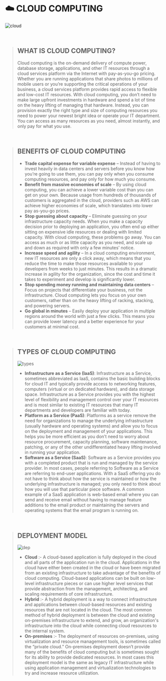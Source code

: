 # :cloud: CLOUD COMPUTING 


![cloud](https://networkencyclopedia.com/wp-content/uploads/2019/09/cloud-computing.png)

<br>

> ## WHAT IS CLOUD COMPUTING?
> Cloud computing is the on-demand delivery of compute power, database storage, applications, and other IT resources through a cloud services platform via the Internet with pay-as-you-go pricing. Whether you are running applications that share photos to millions of mobile users or you’re supporting the critical operations of your business, a cloud services platform provides rapid access to flexible and low-cost IT resources. With cloud computing, you don’t need to make large upfront investments in hardware and spend a lot of time on the heavy lifting of managing that hardware. Instead, you can provision exactly the right type and size of computing resources you need to power your newest bright idea or operate your IT department. You can access as many resources as you need, almost instantly, and only pay for what you use.

<br/>

> ## BENEFITS OF CLOUD COMPUTING
> + **Trade capital expense for variable expense** – Instead of having to invest heavily in data centers and servers before you know how you’re going to use them, you can pay only when you consume computing resources, and pay only for how much you consume.
> + **Benefit from massive economies of scale** – By using cloud computing, you can achieve a lower variable cost than you can get on your own. Because usage from hundreds of thousands of customers is aggregated in the cloud, providers such as AWS can achieve higher economies of scale, which translates into lower pay as-you-go prices.
> + **Stop guessing about capacity** – Eliminate guessing on your infrastructure capacity needs. When you make a capacity decision prior to deploying an application, you often end up either sitting on expensive idle resources or dealing with limited capacity. With cloud computing, these problems go away. You can access as much or as little capacity as you need, and scale up and down as required with only a few minutes’ notice.
> + **Increase speed and agility** – In a cloud computing environment, new IT resources are only a click away, which means that you reduce the time to make those resources available to your developers from weeks to just minutes. This results in a dramatic increase in agility for the organization, since the cost and time it takes to experiment and develop is significantly lower.
> + **Stop spending money running and maintaining data centers** – Focus on projects that differentiate your business, not the infrastructure. Cloud computing lets you focus on your own customers, rather than on the heavy lifting of racking, stacking, and powering servers.
> + **Go global in minutes** – Easily deploy your application in multiple regions around the world with just a few clicks. This means you can provide lower latency and a better experience for your customers at minimal cost.

<br>

> ## TYPES OF CLOUD COMPUTING
> ![types](https://www.stackscale.com/wp-content/uploads/2020/04/cloud-service-models-iaas-paas-saas-stackscale.jpg)
> + **Infrastructure as a Service (IaaS)**: Infrastructure as a Service, sometimes abbreviated as IaaS, contains the basic building blocks for cloud IT and typically provide access to networking features, computers (virtual or on dedicated hardware), and data storage space. Infrastructure as a Service provides you with the highest level of flexibility and management control over your IT resources and is most similar to existing IT resources that many IT departments and developers are familiar with today.
> + **Platform as a Service (PaaS)**: Platforms as a service remove the need for organizations to manage the underlying infrastructure (usually hardware and operating systems) and allow you to focus on the deployment and management of your applications. This helps you be more efficient as you don’t need to worry about resource procurement, capacity planning, software maintenance, patching, or any of the other undifferentiated heavy lifting involved in running your application.
> + **Software as a Service (SaaS)**: Software as a Service provides you with a completed product that is run and managed by the service provider. In most cases, people referring to Software as a Service are referring to end-user applications. With a SaaS offering you do not have to think about how the service is maintained or how the underlying infrastructure is managed; you only need to think about how you will use that particular piece software. A common example of a SaaS application is web-based email where you can send and receive email without having to manage feature additions to the email product or maintaining the servers and operating systems that the email program is running on.

<br>

> ## DEPLOYMENT MODEL 
> ![dep](https://kinsta.com/wp-content/uploads/2020/04/cloud-deployment-models-1-1.png)
> + **Cloud** :- A cloud-based application is fully deployed in the cloud and all parts of the application run in the cloud. Applications in the cloud have either been created in the cloud or have been migrated from an existing infrastructure to take advantage of the benefits of cloud computing. Cloud-based applications can be built on low-level infrastructure pieces or can use higher level services that provide abstraction from the management, architecting, and scaling requirements of core infrastructure.
> + **Hybrid** :- A hybrid deployment is a way to connect infrastructure and applications between cloud-based resources and existing resources that are not located in the cloud. The most common method of hybrid deployment is between the cloud and existing on-premises infrastructure to extend, and grow, an organization's infrastructure into the cloud while connecting cloud resources to the internal system.
> + **On-premises** :- The deployment of resources on-premises, using virtualization and resource management tools, is sometimes called the “private cloud.” On-premises deployment doesn’t provide many of the benefits of cloud computing but is sometimes sought for its ability to provide dedicated resources. In most cases this deployment model is the same as legacy IT infrastructure while using application management and virtualization technologies to try and increase resource utilization.
